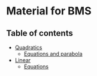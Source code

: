 # Material for BMS


## Table of contents
<!--TABLE_OF_CONTENTS_MARKER-->

- [Quadratics](./topics/quadratics)
	- [Equations and parabola](./topics/quadratics/equations_and_parabola.md)
- [Linear](./topics/linear)
	- [Equations](./topics/linear/equations.md)
